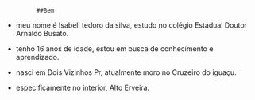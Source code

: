              ##Bem 
           

- meu nome é Isabeli tedoro da silva, estudo no colégio Estadual Doutor Arnaldo Busato.
 
- tenho 16 anos de idade, estou em busca de conhecimento e aprendizado.

- nasci em Dois Vizinhos Pr, atualmente moro no Cruzeiro do iguaçu.
  
- especificamente no interior, Alto Erveira.
 
